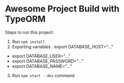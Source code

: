 # Awesome Project Build with TypeORM

Steps to run this project:

1. Run `npm install`
2. Exporting variables
  . export DATABASE_HOST="..."
  - export DATABASE_USER="..."
  - export DATABASE_PASSWORD="..."
  - export DATABASE_NAME="..."
3. Run `npm start --dev` command
